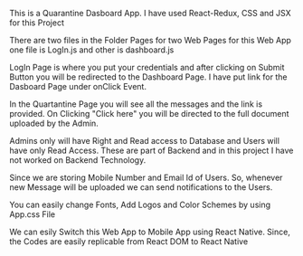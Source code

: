 This is a Quarantine Dasboard App. I have used React-Redux, CSS and JSX for this Project

There are two files in the Folder Pages for two Web Pages for this Web App one file is LogIn.js and other is dashboard.js

LogIn Page is where you put your credentials and after clicking on Submit Button you will be redirected to the Dashboard Page. I have put link for the Dasboard Page under onClick Event.

In the Quartantine Page you will see all the messages and the link is provided. On Clicking "Click here" you will be directed to the full document uploaded by the Admin.

Admins only will have Right and Read access to Database and Users will have only Read Access. These are part of Backend and in this project I have not worked on Backend Technology.

Since we are storing Mobile Number and Email Id of Users. So, whenever new Message will be uploaded we can send notifications to the Users.

You can easily change Fonts, Add Logos and Color Schemes by using App.css File

We can esily Switch this Web App to Mobile App using React Native. Since, the Codes are easily replicable from React DOM to React Native
